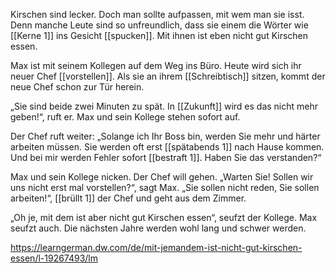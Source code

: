 Kirschen sind lecker. Doch man sollte aufpassen, mit wem man sie isst. Denn manche Leute sind so unfreundlich, dass sie einem die Wörter wie [[Kerne 1]] ins Gesicht [[spucken]]. Mit ihnen ist eben nicht gut Kirschen essen.

Max ist mit seinem Kollegen auf dem Weg ins Büro. Heute wird sich ihr neuer Chef [[vorstellen]]. Als sie an ihrem [[Schreibtisch]] sitzen, kommt der neue Chef schon zur Tür herein. 

„Sie sind beide zwei Minuten zu spät. In [[Zukunft]] wird es das nicht mehr geben!“, ruft er. Max und sein Kollege stehen sofort auf. 

Der Chef ruft weiter: „Solange ich Ihr Boss bin, werden Sie mehr und härter arbeiten müssen. Sie werden oft erst [[spätabends 1]] nach Hause kommen. Und bei mir werden Fehler sofort [[bestraft 1]]. Haben Sie das verstanden?“ 

Max und sein Kollege nicken. Der Chef will gehen. 
„Warten Sie! Sollen wir uns nicht erst mal vorstellen?“, sagt Max. „Sie sollen nicht reden, Sie sollen arbeiten!“, [[brüllt 1]] der Chef und geht aus dem Zimmer. 

„Oh je, mit dem ist aber nicht gut Kirschen essen“, seufzt der Kollege. Max seufzt auch. Die nächsten Jahre werden wohl lang und schwer werden.

https://learngerman.dw.com/de/mit-jemandem-ist-nicht-gut-kirschen-essen/l-19267493/lm